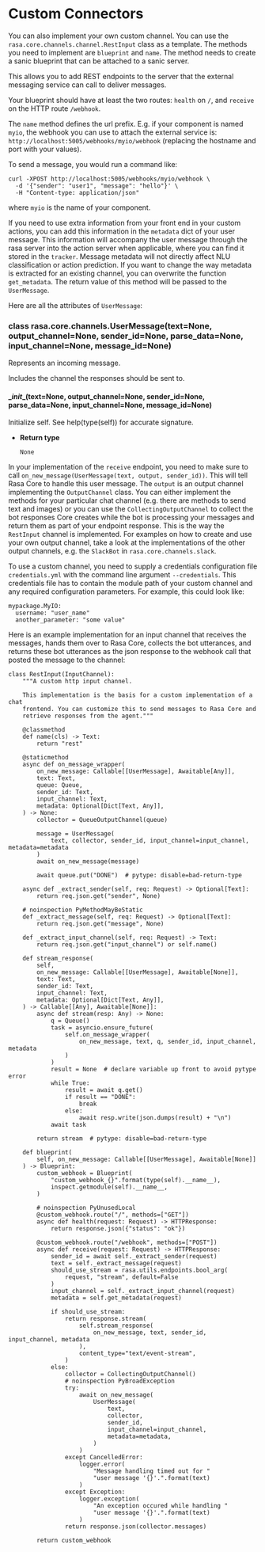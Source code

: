 # Custom Connectors

You can also implement your own custom channel. You can
use the `rasa.core.channels.channel.RestInput` class as a template.
The methods you need to implement are `blueprint` and `name`. The method
needs to create a sanic blueprint that can be attached to a sanic server.

This allows you to add REST endpoints to the server that the external
messaging service can call to deliver messages.

Your blueprint should have at least the two routes: `health` on `/`,
and `receive` on the HTTP route `/webhook`.

The `name` method defines the url prefix. E.g. if your component is
named `myio`, the webhook you can use to attach the external service is:
`http://localhost:5005/webhooks/myio/webhook` (replacing the hostname
and port with your values).

To send a message, you would run a command like:

```
curl -XPOST http://localhost:5005/webhooks/myio/webhook \
  -d '{"sender": "user1", "message": "hello"}' \
  -H "Content-type: application/json"
```

where `myio` is the name of your component.

If you need to use extra information from your front end in your custom
actions, you can add this information in the `metadata` dict of your user
message. This information will accompany the user message through the rasa
server into the action server when applicable, where you can find it stored in
the `tracker`. Message metadata will not directly affect NLU classification
or action prediction. If you want to change the way metadata is extracted for an
existing channel, you can overwrite the function `get_metadata`. The return value
of this method will be passed to the `UserMessage`.

Here are all the attributes of `UserMessage`:


### class rasa.core.channels.UserMessage(text=None, output_channel=None, sender_id=None, parse_data=None, input_channel=None, message_id=None)
Represents an incoming message.

Includes the channel the responses should be sent to.


#### \__init__(text=None, output_channel=None, sender_id=None, parse_data=None, input_channel=None, message_id=None)
Initialize self.  See help(type(self)) for accurate signature.


* **Return type**

    `None`


In your implementation of the `receive` endpoint, you need to make
sure to call `on_new_message(UserMessage(text, output, sender_id))`.
This will tell Rasa Core to handle this user message. The `output`
is an output channel implementing the `OutputChannel` class. You can
either implement the methods for your particular chat channel (e.g. there
are methods to send text and images) or you can use the
`CollectingOutputChannel` to collect the bot responses Core
creates while the bot is processing your messages and return
them as part of your endpoint response. This is the way the `RestInput`
channel is implemented. For examples on how to create and use your own output
channel, take a look at the implementations of the other
output channels, e.g. the `SlackBot` in `rasa.core.channels.slack`.

To use a custom channel, you need to supply a credentials configuration file
`credentials.yml` with the command line argument `--credentials`.
This credentials file has to contain the module path of your custom channel and
any required configuration parameters. For example, this could look like:

```
mypackage.MyIO:
  username: "user_name"
  another_parameter: "some value"
```

Here is an example implementation for an input channel that receives the messages,
hands them over to Rasa Core, collects the bot utterances, and returns
these bot utterances as the json response to the webhook call that
posted the message to the channel:

```
class RestInput(InputChannel):
    """A custom http input channel.

    This implementation is the basis for a custom implementation of a chat
    frontend. You can customize this to send messages to Rasa Core and
    retrieve responses from the agent."""

    @classmethod
    def name(cls) -> Text:
        return "rest"

    @staticmethod
    async def on_message_wrapper(
        on_new_message: Callable[[UserMessage], Awaitable[Any]],
        text: Text,
        queue: Queue,
        sender_id: Text,
        input_channel: Text,
        metadata: Optional[Dict[Text, Any]],
    ) -> None:
        collector = QueueOutputChannel(queue)

        message = UserMessage(
            text, collector, sender_id, input_channel=input_channel, metadata=metadata
        )
        await on_new_message(message)

        await queue.put("DONE")  # pytype: disable=bad-return-type

    async def _extract_sender(self, req: Request) -> Optional[Text]:
        return req.json.get("sender", None)

    # noinspection PyMethodMayBeStatic
    def _extract_message(self, req: Request) -> Optional[Text]:
        return req.json.get("message", None)

    def _extract_input_channel(self, req: Request) -> Text:
        return req.json.get("input_channel") or self.name()

    def stream_response(
        self,
        on_new_message: Callable[[UserMessage], Awaitable[None]],
        text: Text,
        sender_id: Text,
        input_channel: Text,
        metadata: Optional[Dict[Text, Any]],
    ) -> Callable[[Any], Awaitable[None]]:
        async def stream(resp: Any) -> None:
            q = Queue()
            task = asyncio.ensure_future(
                self.on_message_wrapper(
                    on_new_message, text, q, sender_id, input_channel, metadata
                )
            )
            result = None  # declare variable up front to avoid pytype error
            while True:
                result = await q.get()
                if result == "DONE":
                    break
                else:
                    await resp.write(json.dumps(result) + "\n")
            await task

        return stream  # pytype: disable=bad-return-type

    def blueprint(
        self, on_new_message: Callable[[UserMessage], Awaitable[None]]
    ) -> Blueprint:
        custom_webhook = Blueprint(
            "custom_webhook_{}".format(type(self).__name__),
            inspect.getmodule(self).__name__,
        )

        # noinspection PyUnusedLocal
        @custom_webhook.route("/", methods=["GET"])
        async def health(request: Request) -> HTTPResponse:
            return response.json({"status": "ok"})

        @custom_webhook.route("/webhook", methods=["POST"])
        async def receive(request: Request) -> HTTPResponse:
            sender_id = await self._extract_sender(request)
            text = self._extract_message(request)
            should_use_stream = rasa.utils.endpoints.bool_arg(
                request, "stream", default=False
            )
            input_channel = self._extract_input_channel(request)
            metadata = self.get_metadata(request)

            if should_use_stream:
                return response.stream(
                    self.stream_response(
                        on_new_message, text, sender_id, input_channel, metadata
                    ),
                    content_type="text/event-stream",
                )
            else:
                collector = CollectingOutputChannel()
                # noinspection PyBroadException
                try:
                    await on_new_message(
                        UserMessage(
                            text,
                            collector,
                            sender_id,
                            input_channel=input_channel,
                            metadata=metadata,
                        )
                    )
                except CancelledError:
                    logger.error(
                        "Message handling timed out for "
                        "user message '{}'.".format(text)
                    )
                except Exception:
                    logger.exception(
                        "An exception occured while handling "
                        "user message '{}'.".format(text)
                    )
                return response.json(collector.messages)

        return custom_webhook
```
